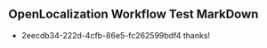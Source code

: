 ## OpenLocalization Workflow Test MarkDown
* 2eecdb34-222d-4cfb-86e5-fc262599bdf4 
thanks!<!--HONumber=Mar16_HO2-->

